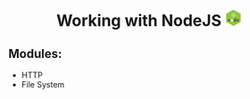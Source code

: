 <h1 style="text-align: center; font-weight: bold;">Working with NodeJS <img src='./assets/node.webp' style='width: 30px;'><img/></h1>

<h2>Modules:</h2>

* HTTP
* File System

